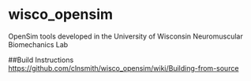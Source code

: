 # wisco_opensim
OpenSim tools developed in the University of Wisconsin Neuromuscular Biomechanics Lab

##Build Instructions
https://github.com/clnsmith/wisco_opensim/wiki/Building-from-source
